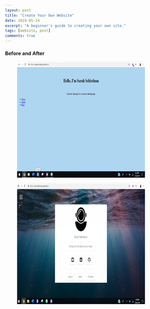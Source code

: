 ```yaml
---
layout: post
title: "Create Your Own Website"
date: 2019-05-24
excerpt: "A beginner's guide to creating your own site."
tags: [website, post]
comments: true
---
```


### Before and After

<figure>
  <a href="/assets/img/beforeweb2.png"><img src="/assets/img/beforeweb2.png" style="width:684px; height:384px"></a>
</figure>

<figure>
  <a href="/assets/img/afterweb.png"><img src="/assets/img/afterweb.png" style="width:600px; height:400px"></a>
</figure>

